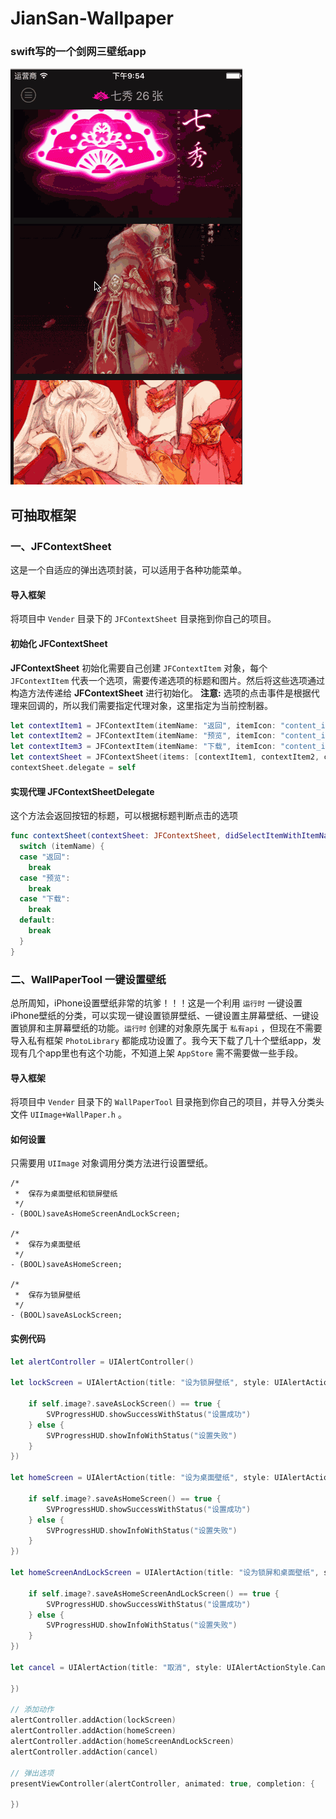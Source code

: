 # JianSan-Wallpaper

### swift写的一个剑网三壁纸app

![image](https://github.com/6ag/JianSan-Wallpaper/blob/master/1.gif)

## 可抽取框架
### **一、JFContextSheet**

这是一个自适应的弹出选项封装，可以适用于各种功能菜单。

#### 导入框架

将项目中 `Vender` 目录下的 `JFContextSheet` 目录拖到你自己的项目。

#### 初始化 **JFContextSheet**

**JFContextSheet** 初始化需要自己创建 `JFContextItem` 对象，每个 `JFContextItem` 代表一个选项，需要传递选项的标题和图片。然后将这些选项通过构造方法传递给 **JFContextSheet** 进行初始化。
**注意:** 选项的点击事件是根据代理来回调的，所以我们需要指定代理对象，这里指定为当前控制器。

```swift
let contextItem1 = JFContextItem(itemName: "返回", itemIcon: "content_icon_back")
let contextItem2 = JFContextItem(itemName: "预览", itemIcon: "content_icon_preview")
let contextItem3 = JFContextItem(itemName: "下载", itemIcon: "content_icon_download")
let contextSheet = JFContextSheet(items: [contextItem1, contextItem2, contextItem3])
contextSheet.delegate = self
```

#### 实现代理 **JFContextSheetDelegate**

这个方法会返回按钮的标题，可以根据标题判断点击的选项

```swift
func contextSheet(contextSheet: JFContextSheet, didSelectItemWithItemName itemName: String) {
  switch (itemName) {
  case "返回":
    break
  case "预览":
    break
  case "下载":
    break
  default:
    break
  }
}
```

### **二、WallPaperTool** 一键设置壁纸

总所周知，iPhone设置壁纸非常的坑爹！！！这是一个利用 `运行时` 一键设置iPhone壁纸的分类，可以实现一键设置锁屏壁纸、一键设置主屏幕壁纸、一键设置锁屏和主屏幕壁纸的功能。`运行时` 创建的对象原先属于 `私有api` ，但现在不需要导入私有框架 `PhotoLibrary` 都能成功设置了。我今天下载了几十个壁纸app，发现有几个app里也有这个功能，不知道上架 `AppStore` 需不需要做一些手段。

#### 导入框架

将项目中 `Vender` 目录下的 `WallPaperTool` 目录拖到你自己的项目，并导入分类头文件 `UIImage+WallPaper.h` 。

#### 如何设置

只需要用 `UIImage` 对象调用分类方法进行设置壁纸。

```objc
/*
 *  保存为桌面壁纸和锁屏壁纸
 */
- (BOOL)saveAsHomeScreenAndLockScreen;

/*
 *  保存为桌面壁纸
 */
- (BOOL)saveAsHomeScreen;

/*
 *  保存为锁屏壁纸
 */
- (BOOL)saveAsLockScreen;
```

#### 实例代码

```swift
let alertController = UIAlertController()

let lockScreen = UIAlertAction(title: "设为锁屏壁纸", style: UIAlertActionStyle.Default, handler: { (action) in
    
    if self.image?.saveAsLockScreen() == true {
        SVProgressHUD.showSuccessWithStatus("设置成功")
    } else {
        SVProgressHUD.showInfoWithStatus("设置失败")
    }
})

let homeScreen = UIAlertAction(title: "设为桌面壁纸", style: UIAlertActionStyle.Default, handler: { (action) in
    
    if self.image?.saveAsHomeScreen() == true {
        SVProgressHUD.showSuccessWithStatus("设置成功")
    } else {
        SVProgressHUD.showInfoWithStatus("设置失败")
    }
})

let homeScreenAndLockScreen = UIAlertAction(title: "设为锁屏和桌面壁纸", style: UIAlertActionStyle.Default, handler: { (action) in
    
    if self.image?.saveAsHomeScreenAndLockScreen() == true {
        SVProgressHUD.showSuccessWithStatus("设置成功")
    } else {
        SVProgressHUD.showInfoWithStatus("设置失败")
    }
})

let cancel = UIAlertAction(title: "取消", style: UIAlertActionStyle.Cancel, handler: { (action) in
    
})

// 添加动作
alertController.addAction(lockScreen)
alertController.addAction(homeScreen)
alertController.addAction(homeScreenAndLockScreen)
alertController.addAction(cancel)

// 弹出选项
presentViewController(alertController, animated: true, completion: { 
    
})
```

